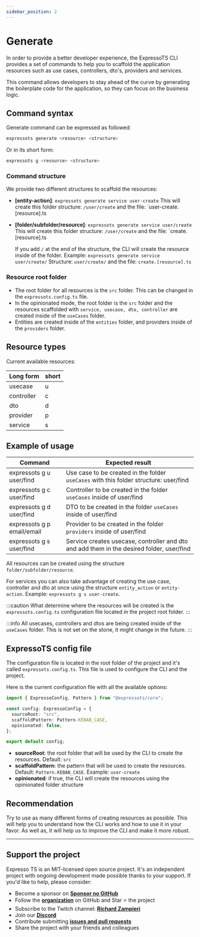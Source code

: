 ```yaml
---
sidebar_position: 2
---
```


# Generate

In order to provide a better developer experience, the ExpressoTS CLI provides a set of commands to help you to scaffold the application resources such as use cases, controllers, dto's, providers and services.

This command allows developers to stay ahead of the curve by generating the boilerplate code for the application, so they can focus on the business logic.

## Command syntax

Generate command can be expressed as followed:

```bash
expressots generate <resource> <structure>
```

Or in its short form:

```bash
expressots g <resource> <structure>
```

### Command structure

We provide two different structures to scaffold the resources:

- **[entity-action]**: `expressots generate service user-create`
  This will create this folder structure: `/user/create` and the file: `user-create.[resource].ts

- **[folder/subfolder/resource]**: `expressots generate service user/create`
  This will create this folder structure: `/user/create` and the file: `create.[resource].ts

  If you add `/` at the end of the structure, the CLI will create the resource inside of the folder. Example: `expressots generate service user/create/`
  Structure: `user/create/` and the file: `create.[resource].ts`

### Resource root folder

- The root folder for all resources is the `src` folder. This can be changed in the `expressots.config.ts` file.
- In the opinionated mode, the root folder is the `src` folder and the resources scaffolded with `service, usecase, dto, controller` are created inside of the `useCases` folder.
- Entities are created inside of the `entities` folder, and providers inside of the `providers` folder.

## Resource types

Current available resources:

| Long form  | short |
| ---------- | ----- |
| usecase    | u     |
| controller | c     |
| dto        | d     |
| provider   | p     |
| service    | s     |

## Example of usage

| Command                    | Expected result                                                                           |
| -------------------------- | ----------------------------------------------------------------------------------------- |
| expressots g u user/find   | Use case to be created in the folder `useCases` with this folder structure: user/find     |
| expressots g c user/find   | Controller to be created in the folder `useCases` inside of user/find                     |
| expressots g d user/find   | DTO to be created in the folder `useCases` inside of user/find                            |
| expressots g p email/email | Provider to be created in the folder `providers` inside of user/find                      |
| expressots g s user/find   | Service creates usecase, controller and dto and add them in the desired folder, user/find |

All resources can be created using the structure `folder/subfolder/resource`.

For services you can also take advantage of creating the use case, controller and dto at once using the structure `entity_action` or `entity-action`. Example: `expressots g s user-create`.

:::caution
What determine where the resources will be created is the `expressots.config.ts` configuration file located in the project root folder.
:::

:::info
All usecases, controllers and dtos are being created inside of the `useCases` folder. This is not set on the stone, it might change in the future.
:::

## ExpressoTS config file

The configuration file is located in the root folder of the project and it's called `expressots.config.ts`. This file is used to configure the CLI and the project.

Here is the current configuration file with all the available options:

```typescript
import { ExpressoConfig, Pattern } from "@expressots/core";

const config: ExpressoConfig = {
  sourceRoot: "src",
  scaffoldPattern: Pattern.KEBAB_CASE,
  opinionated: false,
};

export default config;
```

- **sourceRoot**: the root folder that will be used by the CLI to create the resources. Default: `src`
- **scaffoldPattern**: the pattern that will be used to create the resources. Default: `Pattern.KEBAB_CASE`. Example: `user-create`
- **opinionated**: if true, the CLI will create the resources using the opinionated folder structure

## Recommendation

Try to use as many different forms of creating resources as possible. This will help you to understand how the CLI works and how to use it in your favor. As well as, it will help us to improve the CLI and make it more robust.

---

## Support the project

Expresso TS is an MIT-licensed open source project. It's an independent project with ongoing development made possible thanks to your support. If you'd like to help, please consider:

- Become a sponsor on **[Sponsor no GitHub](https://github.com/sponsors/expressots)**
- Follow the **[organization](https://github.com/expressots)** on GitHub and Star ⭐ the project
- Subscribe to the Twitch channel: **[Richard Zampieri](https://www.twitch.tv/richardzampieri)**
- Join our **[Discord](https://discord.com/invite/PyPJfGK)**
- Contribute submitting **[issues and pull requests](https://github.com/expressots/expressots/issues/new/choose)**
- Share the project with your friends and colleagues
